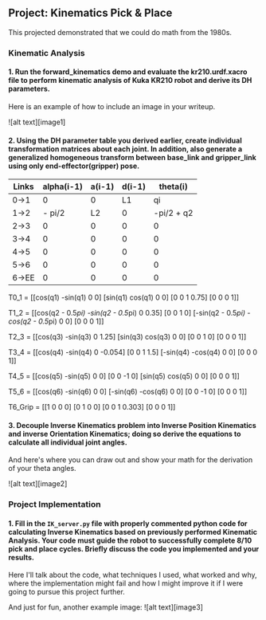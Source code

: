## Project: Kinematics Pick & Place
This projected demonstrated that we could do math from the 1980s.

### Kinematic Analysis
#### 1. Run the forward_kinematics demo and evaluate the kr210.urdf.xacro file to perform kinematic analysis of Kuka KR210 robot and derive its DH parameters.

Here is an example of how to include an image in your writeup.

![alt text][image1]

#### 2. Using the DH parameter table you derived earlier, create individual transformation matrices about each joint. In addition, also generate a generalized homogeneous transform between base_link and gripper_link using only end-effector(gripper) pose.

Links | alpha(i-1) | a(i-1) | d(i-1) | theta(i)
--- | --- | --- | --- | ---
0->1 | 0 | 0 | L1 | qi
1->2 | - pi/2 | L2 | 0 | -pi/2 + q2
2->3 | 0 | 0 | 0 | 0
3->4 |  0 | 0 | 0 | 0
4->5 | 0 | 0 | 0 | 0
5->6 | 0 | 0 | 0 | 0
6->EE | 0 | 0 | 0 | 0

T0_1 = [[cos(q1) -sin(q1) 0 0]
 [sin(q1) cos(q1) 0 0]
 [0 0 1 0.75]
 [0 0 0 1]]
 
T1_2 = [[cos(q2 - 0.5*pi) -sin(q2 - 0.5*pi) 0 0.35]
 [0 0 1 0]
 [-sin(q2 - 0.5*pi) -cos(q2 - 0.5*pi) 0 0]
 [0 0 0 1]]

T2_3 = [[cos(q3) -sin(q3) 0 1.25]
 [sin(q3) cos(q3) 0 0]
 [0 0 1 0]
 [0 0 0 1]]
 
T3_4 = [[cos(q4) -sin(q4) 0 -0.054]
 [0 0 1 1.5]
 [-sin(q4) -cos(q4) 0 0]
 [0 0 0 1]]
 
T4_5 = [[cos(q5) -sin(q5) 0 0]
 [0 0 -1 0]
 [sin(q5) cos(q5) 0 0]
 [0 0 0 1]]
 
T5_6 = [[cos(q6) -sin(q6) 0 0]
 [-sin(q6) -cos(q6) 0 0]
 [0 0 -1 0]
 [0 0 0 1]]
 
T6_Grip = [[1 0 0 0]
 [0 1 0 0]
 [0 0 1 0.303]
 [0 0 0 1]]
 
#### 3. Decouple Inverse Kinematics problem into Inverse Position Kinematics and inverse Orientation Kinematics; doing so derive the equations to calculate all individual joint angles.

And here's where you can draw out and show your math for the derivation of your theta angles. 

![alt text][image2]

### Project Implementation

#### 1. Fill in the `IK_server.py` file with properly commented python code for calculating Inverse Kinematics based on previously performed Kinematic Analysis. Your code must guide the robot to successfully complete 8/10 pick and place cycles. Briefly discuss the code you implemented and your results. 


Here I'll talk about the code, what techniques I used, what worked and why, where the implementation might fail and how I might improve it if I were going to pursue this project further.  


And just for fun, another example image:
![alt text][image3]


